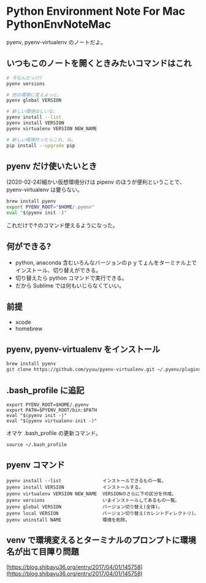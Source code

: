 Python Environment Note For Mac PythonEnvNoteMac
===

pyenv, pyenv-virtualenv のノートだよ。


## いつもこのノートを開くときみたいコマンドはこれ

```bash
# 今なんだっけ?
pyenv versions

# 他の環境に変えよっと。
pyenv global VERSION

# 新しい環境ほしいな。
pyenv install --list
pyenv install VERSION
pyenv virtualenv VERSION NEW_NAME

# 新しい環境作ったらこれ、ね。
pip install --upgrade pip
```

## pyenv だけ使いたいとき

(2020-02-24)細かい仮想環境分けは pipenv のほうが便利ということで、 pyenv-virtualenv は要らない。

```bash
brew install pyenv
export PYENV_ROOT="$HOME/.pyenv"
eval "$(pyenv init -)"
```

これだけで↑のコマンド使えるようになった。

## 何ができる?

- python, anaconda 含むいろんなバージョンのｐｙてょんをターミナル上でインストール、切り替えができる。
- 切り替えたら python コマンドで実行できる。
- だから Sublime では何もいじらなくていい。


## 前提

- xcode
- homebrew


## pyenv, pyenv-virtualenv をインストール

```bash
brew install pyenv
git clone https://github.com/yyuu/pyenv-virtualenv.git ~/.pyenv/plugins/pyenv-virtualenv
```


## .bash_profile に追記

```
export PYENV_ROOT=$HOME/.pyenv
export PATH=$PYENV_ROOT/bin:$PATH
eval "$(pyenv init -)"
eval "$(pyenv virtualenv-init -)"
```

オマケ .bash_profile の更新コマンド。

```
source ~/.bash_profile
```


## pyenv コマンド

```
pyenv install --list               インストールできるもの一覧。
pyenv install VERSION              インストールする。
pyenv virtualenv VERSION NEW_NAME  VERSIONのさらに下の区分を作成。
pyenv versions                     いまインストールしてあるもの一覧。
pyenv global VERSION               バージョン切り替え(全体)。
pyenv local VERSION                バージョン切り替え(カレントディレクトリ)。
pyenv uninstall NAME               環境を削除。
```


## venv で環境変えるとターミナルのプロンプトに環境名が出て目障り問題

[https://blog.shibayu36.org/entry/2017/04/01/145758](https://blog.shibayu36.org/entry/2017/04/01/145758)
